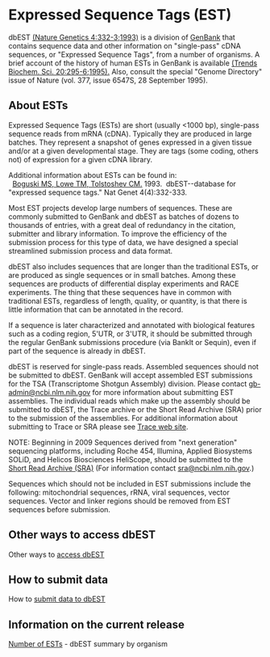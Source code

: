 # Expressed Sequence Tags (EST)

dbEST [(Nature Genetics 4:332-3;1993)](http://www.ncbi.nlm.nih.gov/pubmed/8401577?dopt=Abstract) is a division of [GenBank](/Genbank/GenbankOverview) that contains sequence data and other information on "single-pass" cDNA sequences, or "Expressed Sequence Tags", from a number of organisms. A brief account of the history of human ESTs in GenBank is available [(Trends Biochem. Sci. 20:295-6;1995).](http://www.ncbi.nlm.nih.gov/pubmed/7667885?dopt=Abstract) Also, consult the special "Genome Directory" issue of Nature (vol. 377, issue 6547S, 28 September 1995).

## About ESTs

Expressed Sequence Tags (ESTs) are short (usually <1000 bp), single-pass sequence reads from mRNA (cDNA). Typically they are produced in large batches. They represent a snapshot of genes expressed in a given tissue and/or at a given developmental stage. They are tags (some coding, others not) of expression for a given cDNA library.

Additional information about ESTs can be found in:  
  [Boguski MS, Lowe TM, Tolstoshev CM.](http://www.ncbi.nlm.nih.gov:80/entrez/query.fcgi?cmd=Retrieve&db=PubMed&list_uids=8401577&dopt=Abstract) 1993.  dbEST--database for "expressed sequence tags." Nat Genet 4(4):332-333.

Most EST projects develop large numbers of sequences. These are commonly submitted to GenBank and dbEST as batches of dozens to thousands of entries, with a great deal of redundancy in the citation, submitter and library information. To improve the efficiency of the submission process for this type of data, we have designed a special streamlined submission process and data format.

dbEST also includes sequences that are longer than the traditional ESTs, or are produced as single sequences or in small batches. Among these sequences are products of differential display experiments and RACE experiments. The thing that these sequences have in common with traditional ESTs, regardless of length, quality, or quantity, is that there is little information that can be annotated in the record.

If a sequence is later characterized and annotated with biological features such as a coding region, 5'UTR, or 3'UTR, it should be submitted through the regular GenBank submissions procedure (via BankIt or Sequin), even if part of the sequence is already in dbEST.

dbEST is reserved for single-pass reads. Assembled sequences should not be submitted to dbEST. GenBank will accept assembled EST submissions for the TSA (Transcriptome Shotgun Assembly) division. Please contact gb-admin@ncbi.nlm.nih.gov for more information about submitting EST assemblies. The individual reads which make up the assembly should be submitted to dbEST, the Trace archive or the Short Read Archive (SRA) prior to the submission of the assemblies. For additional information about submitting to Trace or SRA please see [Trace web site](http://www.ncbi.nlm.nih.gov/Traces/trace.cgi?cmd=show&f=faq&m=main&s=faq).

NOTE: Beginning in 2009 Sequences derived from "next generation" sequencing platforms, including Roche 454, Illumina, Applied Biosystems SOLiD, and Helicos Biosciences HeliScope, should be submitted to the [Short Read Archive (SRA)](http://www.ncbi.nlm.nih.gov/Traces/sra/sra.cgi?) (For information contact [sra@ncbi.nlm.nih.gov](mailto:sra@ncbi.nlm.nih.gov).)

Sequences which should not be included in EST submissions include the following: mitochondrial sequences, rRNA, viral sequences, vector sequences. Vector and linker regions should be removed from EST sequences before submission.

## Other ways to access dbEST

Other ways to [access dbEST](/genbank/dbEST/dbEST_access)

## How to submit data

How to [submit data to dbEST](/genbank/dbEST/how_to_submit)

## Information on the current release

[Number of ESTs](/genbank/dbEST/dbEST_summary) - dbEST summary by organism



